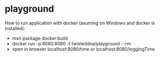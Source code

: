 # playground
How to run application with docker (asuming on Windows and docker is installed):
- mvn package docker:build
- docker run -p 8080:8080 -t twisteddna/playground --rm
- open in browser localhost:8080/time or localhost:8080/loggingTime
